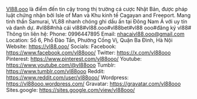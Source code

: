 <a href="https://vl88.ooo/">Vl88.ooo</a> là điểm đến tin cậy trong thị trường cá cược Nhật Bản, được pháp luật chứng nhận bởi Isle of Man và Khu kinh tế Cagayan and Freeport. Mang tinh thần Samurai, VL88 nhanh chóng ghi dấu ấn tại Đông Nam Á với uy tín và danh dự.
#vl88#nhà cái vl88#vl88.ooo#vl88bet#vl88 ooo#đăng ký vl88#
Thông tin liên hệ:
Phone: 0996447895
Email: nhacaivl88.ooo@gmail.com
Location: Số 6, Phố Đào Tấn, Phường Cống Vị, Quận Ba Đình, Hà Nội
Website: <a href="https://vl88.ooo/">https://vl88.ooo/</a>
Socials:
Facebook: <a href="https://www.facebook.com/vl88ooo/">https://www.facebook.com/vl88ooo/</a>
Twitter: <a href="https://x.com/vl88ooo">https://x.com/vl88ooo</a>
Pinterest: <a href="https://www.pinterest.com/vl88ooo/">https://www.pinterest.com/vl88ooo/</a>
Youtube: <a href="https://www.youtube.com/@vl88ooo">https://www.youtube.com/@vl88ooo</a>
Tumblr: <a href="https://www.tumblr.com/vl88ooo">https://www.tumblr.com/vl88ooo</a>
Reddit: <a href="https://www.reddit.com/user/vl88ooo/">https://www.reddit.com/user/vl88ooo/</a>
Wordpress: <a href="https://vl88ooo.wordpress.com/">https://vl88ooo.wordpress.com/</a>
Gravatar: <a href="https://gravatar.com/vl88ooo">https://gravatar.com/vl88ooo</a>
Sites.google: <a href="https://sites.google.com/view/vl88ooo/">https://sites.google.com/view/vl88ooo/</a>